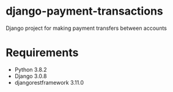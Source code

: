 # django-payment-transactions
Django project for making payment transfers between accounts

# Requirements
- Python 3.8.2
- Django 3.0.8
- djangorestframework 3.11.0